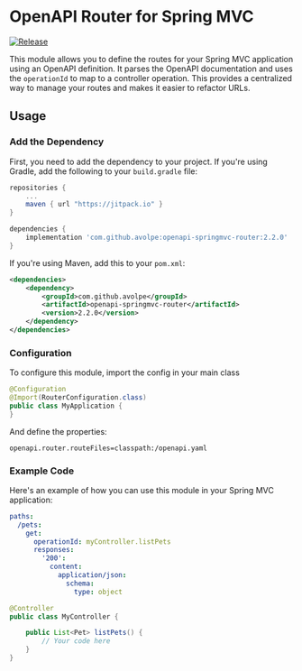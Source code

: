 # OpenAPI Router for Spring MVC

[![Release](https://jitpack.io/v/avolpe/openapi-springmvc-router.svg)](https://jitpack.io/#avolpe/openapi-springmvc-router)

This module allows you to define the routes for your Spring MVC application using an OpenAPI definition. It parses the OpenAPI documentation and uses the `operationId` to map to a controller operation. This provides a centralized way to manage your routes and makes it easier to refactor URLs.

## Usage

### Add the Dependency

First, you need to add the dependency to your project. If you're using Gradle, add the following to your `build.gradle` file:

```groovy
repositories {
    ...
    maven { url "https://jitpack.io" }
}

dependencies {
    implementation 'com.github.avolpe:openapi-springmvc-router:2.2.0'
}
```

If you're using Maven, add this to your `pom.xml`:

```xml
<dependencies>
    <dependency>
        <groupId>com.github.avolpe</groupId>
        <artifactId>openapi-springmvc-router</artifactId>
        <version>2.2.0</version>
    </dependency>
</dependencies>
```

### Configuration

To configure this module, import the config in your main class

```java
@Configuration
@Import(RouterConfiguration.class)
public class MyApplication {
}
```

And define the properties:

```properties
openapi.router.routeFiles=classpath:/openapi.yaml
```

### Example Code

Here's an example of how you can use this module in your Spring MVC application:

```yaml
paths:
  /pets:
    get:
      operationId: myController.listPets
      responses:
        '200':
          content:
            application/json:
              schema:
                type: object
```

```java
@Controller
public class MyController {

    public List<Pet> listPets() {
        // Your code here
    }
}
```
